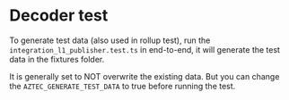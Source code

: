 # Decoder test

To generate test data (also used in rollup test), run the `integration_l1_publisher.test.ts` in end-to-end, it will generate the test data in the fixtures folder.

It is generally set to NOT overwrite the existing data. But you can change the `AZTEC_GENERATE_TEST_DATA` to true before running the test.